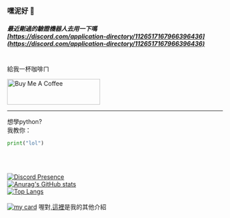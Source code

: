 ### 嘿泥好 👋

##### 最近剛過的驗證機器人去用一下嗎</br>[https://discord.com/application-directory/1126517167966396436](https://discord.com/application-directory/1126517167966396436)</br></br>
給我一杯咖啡ㄇ

<a href="https://www.buymeacoffee.com/08.hans_" target="_blank"><img src="https://cdn.buymeacoffee.com/buttons/v2/default-yellow.png" alt="Buy Me A Coffee" style="height: 60px !important;width: 217px !important;" ></a>

---

想學python?</br>
我教你：</br>
```py
print("lol")
```
</br></br>

[![Discord Presence](https://lanyard.cnrad.dev/api/851062442330816522)](https://discord.com/users/851062442330816522)</br>
[![Anurag's GitHub stats](https://github-readme-stats.vercel.app/api?username=hanshans135&theme=dark)](https://github.com/hanshans135)<br>
[![Top Langs](https://github-readme-stats.vercel.app/api/top-langs/?username=hanshans135&layout=compact)](https://github.com/hanshans135)<br><br>
[![my card](https://my.hans0805.me/static/img/851062442330816522.png)](https://my.hans0805.me/hans)
喔對,[這裡](https://hans0805.me)是我的其他介紹
